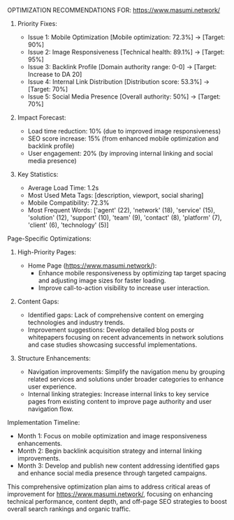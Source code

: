 OPTIMIZATION RECOMMENDATIONS FOR: https://www.masumi.network/

1. Priority Fixes:
   - Issue 1: Mobile Optimization [Mobile optimization: 72.3%] -> [Target: 90%]
   - Issue 2: Image Responsiveness [Technical health: 89.1%] -> [Target: 95%]
   - Issue 3: Backlink Profile [Domain authority range: 0-0] -> [Target: Increase to DA 20]
   - Issue 4: Internal Link Distribution [Distribution score: 53.3%] -> [Target: 70%]
   - Issue 5: Social Media Presence [Overall authority: 50%] -> [Target: 70%]

2. Impact Forecast:
   - Load time reduction: 10% (due to improved image responsiveness)
   - SEO score increase: 15% (from enhanced mobile optimization and backlink profile)
   - User engagement: 20% (by improving internal linking and social media presence)

3. Key Statistics:
   - Average Load Time: 1.2s
   - Most Used Meta Tags: [description, viewport, social sharing]
   - Mobile Compatibility: 72.3%
   - Most Frequent Words: ['agent' (22), 'network' (18), 'service' (15), 'solution' (12), 'support' (10), 'team' (9), 'contact' (8), 'platform' (7), 'client' (6), 'technology' (5)]

Page-Specific Optimizations: 

1. High-Priority Pages:
   - Home Page (https://www.masumi.network/): 
     - Enhance mobile responsiveness by optimizing tap target spacing and adjusting image sizes for faster loading.
     - Improve call-to-action visibility to increase user interaction.

2. Content Gaps:
   - Identified gaps: Lack of comprehensive content on emerging technologies and industry trends.
   - Improvement suggestions: Develop detailed blog posts or whitepapers focusing on recent advancements in network solutions and case studies showcasing successful implementations.

3. Structure Enhancements:
   - Navigation improvements: Simplify the navigation menu by grouping related services and solutions under broader categories to enhance user experience.
   - Internal linking strategies: Increase internal links to key service pages from existing content to improve page authority and user navigation flow.

Implementation Timeline:
   - Month 1: Focus on mobile optimization and image responsiveness enhancements.
   - Month 2: Begin backlink acquisition strategy and internal linking improvements.
   - Month 3: Develop and publish new content addressing identified gaps and enhance social media presence through targeted campaigns. 

This comprehensive optimization plan aims to address critical areas of improvement for https://www.masumi.network/, focusing on enhancing technical performance, content depth, and off-page SEO strategies to boost overall search rankings and organic traffic.
